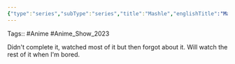 ```yaml
---
{"type":"series","subType":"series","title":"Mashle","englishTitle":"Mashle: Magic and Muscles","year":2023,"dataSource":"MALAPI","url":"https://myanimelist.net/anime/52211/Mashle","id":52211,"genres":["Action","Comedy","Fantasy"],"studios":["A-1 Pictures"],"episodes":12,"duration":"23 min per ep","onlineRating":7.68,"actors":null,"image":"https://cdn.myanimelist.net/images/anime/1218/135107.jpg","released":true,"streamingServices":["Crunchyroll","Ani-One Asia","Aniplus TV"],"airing":true,"airedFrom":"08/04/2023","airedTo":"01/01/1970","watched":false,"lastWatched":"","personalRating":0,"tags":["mediaDB/tv/series"],"dg-publish":true,"status":"⏸️ On Hold","permalink":"/media-db/series/mashle-2023/","dgPassFrontmatter":true,"noteIcon":"3","created":"2023-11-14T21:08:36.091+05:30","updated":"2023-12-15T12:31:19.562+05:30"}
---
```


Tags:: #Anime #Anime_Show_2023 

Didn't complete it, watched most of it but then forgot about it. Will watch the rest of it when I'm bored.